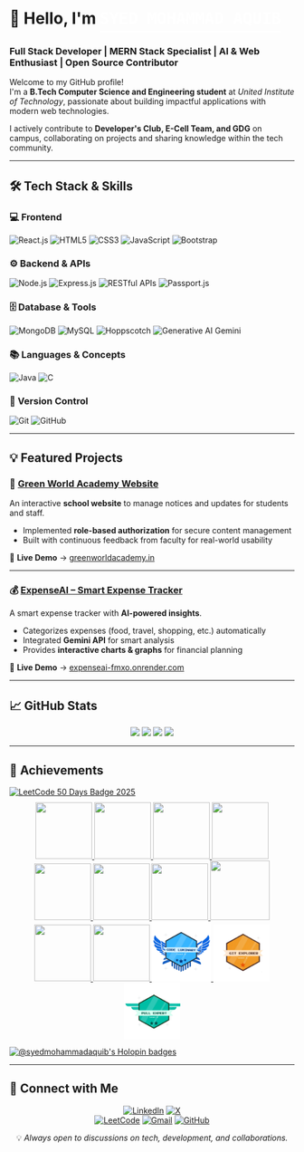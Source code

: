 # 👋 Hello, I'm <span style="color: #FFFFFF; font-family: 'Fira Code', monospace; border-bottom: 3px solid #FFFFFF; display: inline-block; padding-bottom: 5px;">SYED MOHAMMAD AQUIB</span>

### Full Stack Developer | MERN Stack Specialist | AI & Web Enthusiast | Open Source Contributor

Welcome to my GitHub profile!  
I'm a **B.Tech Computer Science and Engineering student** at *United Institute of Technology*, passionate about building impactful applications with modern web technologies.  

I actively contribute to **Developer's Club, E-Cell Team, and GDG** on campus, collaborating on projects and sharing knowledge within the tech community.  

---

## 🛠️ Tech Stack & Skills  

### 💻 Frontend
![React.js](https://img.shields.io/badge/React-61DAFB?style=for-the-badge&logo=react&logoColor=black)
![HTML5](https://img.shields.io/badge/HTML5-E34F26?style=for-the-badge&logo=html5&logoColor=white)
![CSS3](https://img.shields.io/badge/CSS3-1572B6?style=for-the-badge&logo=css3&logoColor=white)
![JavaScript](https://img.shields.io/badge/JavaScript-F7DF1E?style=for-the-badge&logo=javascript&logoColor=black)
![Bootstrap](https://img.shields.io/badge/Bootstrap-563D7C?style=for-the-badge&logo=bootstrap&logoColor=white)
<br>
### ⚙️ Backend & APIs
![Node.js](https://img.shields.io/badge/Node.js-339933?style=for-the-badge&logo=nodedotjs&logoColor=white)
![Express.js](https://img.shields.io/badge/Express.js-404D59?style=for-the-badge&logo=express&logoColor=white)
![RESTful APIs](https://img.shields.io/badge/RESTful%20APIs-404D59?style=for-the-badge&logo=swagger&logoColor=white)
![Passport.js](https://img.shields.io/badge/Passport.js-34495E?style=for-the-badge&logo=passport&logoColor=white)
<br>
### 🗄️ Database & Tools
![MongoDB](https://img.shields.io/badge/MongoDB-4EA94B?style=for-the-badge&logo=mongodb&logoColor=white)
![MySQL](https://img.shields.io/badge/MySQL-4479A1?style=for-the-badge&logo=mysql&logoColor=white)
![Hoppscotch](https://img.shields.io/badge/Hoppscotch-1B2433?style=for-the-badge&logo=hoppscotch&logoColor=white)
![Generative AI Gemini](https://img.shields.io/badge/OpenAI%20API-412991?style=for-the-badge&logo=openai&logoColor=white)
<br>
### 📚 Languages & Concepts
![Java](https://img.shields.io/badge/Java-007396?style=for-the-badge&logo=java&logoColor=white)
![C](https://img.shields.io/badge/C-A8B9C4?style=for-the-badge&logo=c&logoColor=white)
<br>
### 🤝 Version Control
![Git](https://img.shields.io/badge/Git-F05032?style=for-the-badge&logo=git&logoColor=white)
![GitHub](https://img.shields.io/badge/GitHub-181717?style=for-the-badge&logo=github&logoColor=white)

---

## 💡 Featured Projects 

### 🏫 [Green World Academy Website](https://greenworldacademy.in/)  
An interactive **school website** to manage notices and updates for students and staff.  
- Implemented **role-based authorization** for secure content management  
- Built with continuous feedback from faculty for real-world usability  

🔗 **Live Demo** → [greenworldacademy.in](https://greenworldacademy.in/)  

---

### 💰 [ExpenseAI – Smart Expense Tracker](https://expenseai-fmxo.onrender.com/)  
A smart expense tracker with **AI-powered insights**.  
- Categorizes expenses (food, travel, shopping, etc.) automatically  
- Integrated **Gemini API** for smart analysis  
- Provides **interactive charts & graphs** for financial planning  

🔗 **Live Demo** → [expenseai-fmxo.onrender.com](https://expenseai-fmxo.onrender.com/)  

---

## 📈 GitHub Stats

<div align="center">

<img src="https://github-readme-stats.vercel.app/api?username=syedmohammadaquib&show_icons=true&theme=tokyonight&hide_border=true&rank_icon=github" height="170px" />  
<img src="https://streak-stats.demolab.com?user=syedmohammadaquib&theme=tokyonight&hide_border=true" height="170px" />  

<img src="https://github-readme-stats.vercel.app/api/top-langs/?username=syedmohammadaquib&layout=compact&theme=tokyonight&hide_border=true" height="170px" />  

<img src="https://github-profile-trophy.vercel.app/?username=syedmohammadaquib&theme=tokyonight&no-frame=true&row=1&column=6" />  

</div>  

---

## 🏅 Achievements

<div style='display:flex; align-items:center; gap: 10px; flex-wrap: wrap;' align='center'>
  
  <a href="https://leetcode.com/syedmohammadaquib">
    <img src="https://img.shields.io/badge/LeetCode-50%20Days%20Badge-FFA116?style=flat&logo=leetcode&logoColor=black" alt="LeetCode 50 Days Badge 2025" width="auto" height="100px" />
  </a>
  <a href="https://gssoc.girlscript.tech/leaderboard">
    <img src="https://raw.githubusercontent.com/GSSoC24/Hack-Web3Conf/refs/heads/main/assets/Hack-Web3Conf%202024%20Badge%20(2).png" width="100px" height="100px" />
    <img src="https://raw.githubusercontent.com/GSSoC24/Postman-Challenge/main/docs/assets/Postman%20White.png" width="100px" height="100px" />
    <img src="https://raw.githubusercontent.com/GSSoC24/Postman-Challenge/main/docs/assets/1.png" width="100px" height="100px" />
    <img src="https://raw.githubusercontent.com/GSSoC24/Postman-Challenge/main/docs/assets/2.png" width="100px" height="100px" />
    <img src="https://raw.githubusercontent.com/GSSoC24/Postman-Challenge/main/docs/assets/3.png" width="100px" height="100px" />
    <img src="https://raw.githubusercontent.com/GSSoC24/Postman-Challenge/main/docs/assets/4.png" width="100px" height="100px" />
    <img src="https://raw.githubusercontent.com/GSSoC24/Postman-Challenge/main/docs/assets/5.png" width="100px" height="100px" />
    <img src="https://raw.githubusercontent.com/GSSoC24/Postman-Challenge/main/docs/assets/6.png" width="105px" height="105px" />
    <img src="https://raw.githubusercontent.com/GSSoC24/Postman-Challenge/main/docs/assets/7.png" width="100px" height="100px" />
    <img src="https://raw.githubusercontent.com/GSSoC24/Postman-Challenge/main/docs/assets/8.png" width="100px" height="100px" />
    <img src="https://raw.githubusercontent.com/GSSoC24/Contributor/refs/heads/main/assets/Code%20Luminary.png" width="105px" height="105px" />
    <img src="https://raw.githubusercontent.com/GSSoC24/Contributor/refs/heads/main/assets/Git%20Explorer.png" width="100px" height="100px" />
    <img src="https://raw.githubusercontent.com/GSSoC24/Contributor/refs/heads/main/assets/Pull%20Expert.png" width="100px" height="100px" />
  </a>
  <a href="https://holopin.io/@syedmohammadaquib">
    <img src="https://holopin.me/syedmohammadaquib" alt="@syedmohammadaquib's Holopin badges" width="auto" height="100px">
  </a>
</div>

---

## 📧 Connect with Me  

<div align="center">
  
[![LinkedIn](https://img.shields.io/badge/LinkedIn-0A66C2?style=for-the-badge&logo=linkedin&logoColor=white)](https://www.linkedin.com/in/syedmohammadaquib) 
[![X](https://img.shields.io/badge/-000000?style=for-the-badge&logo=x&logoColor=white)](https://x.com/smaquib8055)  
[![LeetCode](https://img.shields.io/badge/LeetCode-FFA116?style=for-the-badge&logo=leetcode&logoColor=black)](https://leetcode.com/syedmohammadaquib)
[![Gmail](https://img.shields.io/badge/Gmail-D14836?style=for-the-badge&logo=gmail&logoColor=white)](mailto:smaquib8055@gmail.com)
[![GitHub](https://img.shields.io/badge/GitHub-181717?style=for-the-badge&logo=github&logoColor=white)](https://github.com/syedmohammadaquib)

💡 *Always open to discussions on tech, development, and collaborations.* </div>
